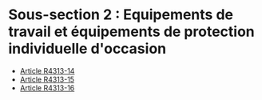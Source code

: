 # Sous-section 2 : Equipements de travail et équipements de protection individuelle d'occasion

* [Article R4313-14](./LEGIARTI000019761264.md)
* [Article R4313-15](./LEGIARTI000019761261.md)
* [Article R4313-16](./LEGIARTI000019761257.md)
